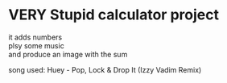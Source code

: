# VERY Stupid calculator project
it adds numbers \
plsy some music \
and produce an image with the sum

song used: Huey - Pop, Lock & Drop It (Izzy Vadim Remix)
